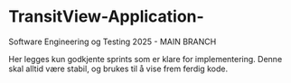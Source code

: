 # TransitView-Application-
Software Engineering og Testing 2025 - MAIN BRANCH

Her legges kun godkjente sprints som er klare for implementering. Denne skal alltid være stabil, og brukes til å vise frem ferdig kode.


